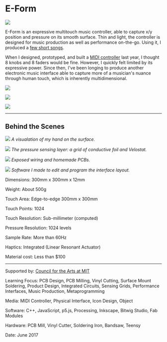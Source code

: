 # E-Form

![](EForm1.jpg)

E-Form is an expressive multitouch music controller, able to capture x/y position and pressure on its smooth surface. Thin and light, the controller is designed for music production as well as performance on-the-go. Using it, I produced a [few short songs](https://soundcloud.com/william-vvu/sets/balance).

When I designed, prototyped, and built a [MIDI controller](https://github.com/willy-vvu/Mixer) last year, I thought 8 knobs and 8 faders would be fine. However, I quickly felt limited by its expressive power. Since then, I've been longing to produce another electronic music interface able to capture more of a musician's nuance through human touch, which is inherently multidimensional.

![](EForm2.jpg)

![](EForm3.jpg)

![](EForm4.jpg)

---

## Behind the Scenes

![](EForm5.jpg)
*A visualation of my hand on the surface.*

![](EForm6.jpg)
*The pressure sensing layer: a grid of conductive foil and Velostat.*

![](EForm7.jpg)
*Exposed wiring and homemade PCBs.*

![](EForm8.png)
*Software I made to edit and program the interface layout.*

Dimensions: 300mm x 300mm x 12mm

Weight: About 500g

Touch Area: Edge-to-edge 300mm x 300mm

Touch Points: 1024

Touch Resolution: Sub-millimeter (computed)

Pressure Resolution: 1024 levels

Sample Rate: More than 60Hz

Haptics: Integrated (Linear Resonant Actuator)

Material cost: Less than $100

---

Supported by: [Council for the Arts at MIT](http://arts.mit.edu/welcome/camit/)

Learning Focus: PCB Design, PCB Milling, Vinyl Cutting, Surface Mount Soldering, Product Design, Integrated Circuits, Sensing Grids, Performance Interfaces, Music Production, Metaprogramming

Media: MIDI Controller, Physical Interface, Icon Design, Object

Software: C++, JavaScript, p5.js, Processing, Inkscape, Bitwig Studio, Fab Modules

Hardware: PCB Mill, Vinyl Cutter, Soldering Iron, Bandsaw, Teensy

Date: June 2017
